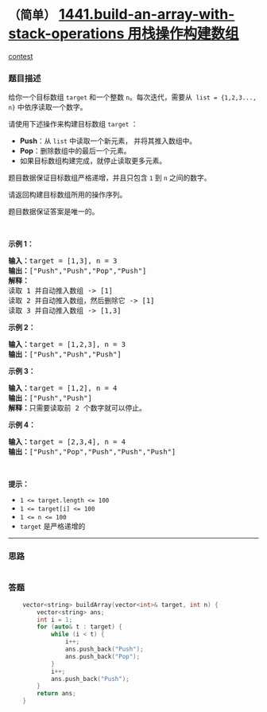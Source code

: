 # `（简单）` [1441.build-an-array-with-stack-operations 用栈操作构建数组](https://leetcode-cn.com/problems/build-an-array-with-stack-operations/)

[contest](https://leetcode-cn.com/contest/weekly-contest-188/problems/build-an-array-with-stack-operations/)

### 题目描述
<p>给你一个目标数组 <code>target</code> 和一个整数 <code>n</code>。每次迭代，需要从&nbsp; <code>list = {1,2,3..., n}</code> 中依序读取一个数字。</p>

<p>请使用下述操作来构建目标数组 <code>target</code> ：</p>

<ul>
	<li><strong>Push</strong>：从 <code>list</code> 中读取一个新元素， 并将其推入数组中。</li>
	<li><strong>Pop</strong>：删除数组中的最后一个元素。</li>
	<li>如果目标数组构建完成，就停止读取更多元素。</li>
</ul>

<p>题目数据保证目标数组严格递增，并且只包含 <code>1</code> 到 <code>n</code> 之间的数字。</p>

<p>请返回构建目标数组所用的操作序列。</p>

<p>题目数据保证答案是唯一的。</p>

<p>&nbsp;</p>

<p><strong>示例 1：</strong></p>

<pre><strong>输入：</strong>target = [1,3], n = 3
<strong>输出：</strong>["Push","Push","Pop","Push"]
<strong>解释： 
</strong>读取 1 并自动推入数组 -> [1]
读取 2 并自动推入数组，然后删除它 -> [1]
读取 3 并自动推入数组 -> [1,3]
</pre>

<p><strong>示例 2：</strong></p>

<pre><strong>输入：</strong>target = [1,2,3], n = 3
<strong>输出：</strong>["Push","Push","Push"]
</pre>

<p><strong>示例 3：</strong></p>

<pre><strong>输入：</strong>target = [1,2], n = 4
<strong>输出：</strong>["Push","Push"]
<strong>解释：</strong>只需要读取前 2 个数字就可以停止。
</pre>

<p><strong>示例 4：</strong></p>

<pre><strong>输入：</strong>target = [2,3,4], n = 4
<strong>输出：</strong>["Push","Pop","Push","Push","Push"]
</pre>

<p>&nbsp;</p>

<p><strong>提示：</strong></p>

<ul>
	<li><code>1 <= target.length <= 100</code></li>
	<li><code>1 <= target[i]&nbsp;<= 100</code></li>
	<li><code>1 <= n <= 100</code></li>
	<li><code>target</code> 是严格递增的</li>
</ul>


---
### 思路
```
```



### 答题
``` C++
    vector<string> buildArray(vector<int>& target, int n) {
        vector<string> ans;
        int i = 1;
        for (auto& t : target) {
            while (i < t) {
                i++;
                ans.push_back("Push");
                ans.push_back("Pop");
            }
            i++;
            ans.push_back("Push");
        }
        return ans;
    }
```




